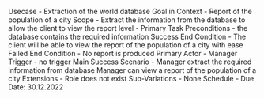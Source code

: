 Usecase - Extraction of the world database
Goal in Context - Report of the population of a city
Scope - Extract the information from the database to allow the client to view the report
level - Primary Task
Preconditions - the database contains the required information
Success End Condition - The client will be able to view the report of the population of a city with ease
Failed End Condition - No report is produced
Primary Actor - Manager
Trigger - no trigger
Main Success Scenario - Manager extract the required information from database
                        Manager can view a report of the population of a city 
Extensions - Role does not exist
Sub-Variations - None
Schedule - Due Date: 30.12.2022 
                